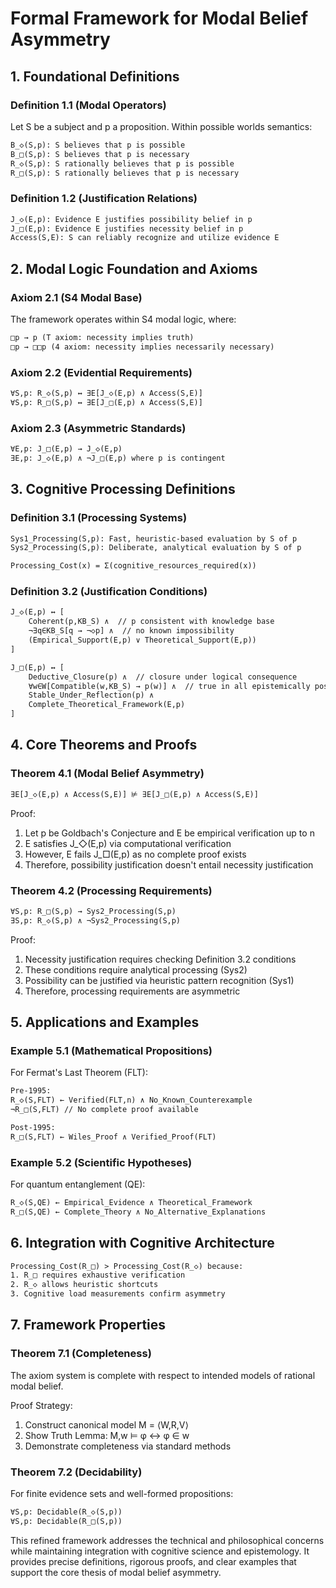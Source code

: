# Formal Framework for Modal Belief Asymmetry

## 1. Foundational Definitions

### Definition 1.1 (Modal Operators)
Let S be a subject and p a proposition. Within possible worlds semantics:
```latex
B_◇(S,p): S believes that p is possible
B_□(S,p): S believes that p is necessary
R_◇(S,p): S rationally believes that p is possible
R_□(S,p): S rationally believes that p is necessary
```

### Definition 1.2 (Justification Relations)
```latex
J_◇(E,p): Evidence E justifies possibility belief in p
J_□(E,p): Evidence E justifies necessity belief in p
Access(S,E): S can reliably recognize and utilize evidence E
```

## 2. Modal Logic Foundation and Axioms

### Axiom 2.1 (S4 Modal Base)
The framework operates within S4 modal logic, where:
```latex
□p → p (T axiom: necessity implies truth)
□p → □□p (4 axiom: necessity implies necessarily necessary)
```

### Axiom 2.2 (Evidential Requirements)
```latex
∀S,p: R_◇(S,p) ↔ ∃E[J_◇(E,p) ∧ Access(S,E)]
∀S,p: R_□(S,p) ↔ ∃E[J_□(E,p) ∧ Access(S,E)]
```

### Axiom 2.3 (Asymmetric Standards)
```latex
∀E,p: J_□(E,p) → J_◇(E,p)
∃E,p: J_◇(E,p) ∧ ¬J_□(E,p) where p is contingent
```

## 3. Cognitive Processing Definitions

### Definition 3.1 (Processing Systems)
```latex
Sys1_Processing(S,p): Fast, heuristic-based evaluation by S of p
Sys2_Processing(S,p): Deliberate, analytical evaluation by S of p

Processing_Cost(x) = Σ(cognitive_resources_required(x))
```

### Definition 3.2 (Justification Conditions)
```latex
J_◇(E,p) ↔ [
    Coherent(p,KB_S) ∧  // p consistent with knowledge base
    ¬∃q∈KB_S[q → ¬◇p] ∧  // no known impossibility
    (Empirical_Support(E,p) ∨ Theoretical_Support(E,p))
]

J_□(E,p) ↔ [
    Deductive_Closure(p) ∧  // closure under logical consequence
    ∀w∈W[Compatible(w,KB_S) → p(w)] ∧  // true in all epistemically possible worlds
    Stable_Under_Reflection(p) ∧
    Complete_Theoretical_Framework(E,p)
]
```

## 4. Core Theorems and Proofs

### Theorem 4.1 (Modal Belief Asymmetry)
```latex
∃E[J_◇(E,p) ∧ Access(S,E)] ⊭ ∃E[J_□(E,p) ∧ Access(S,E)]
```

Proof:
1. Let p be Goldbach's Conjecture and E be empirical verification up to n
2. E satisfies J_◇(E,p) via computational verification
3. However, E fails J_□(E,p) as no complete proof exists
4. Therefore, possibility justification doesn't entail necessity justification

### Theorem 4.2 (Processing Requirements)
```latex
∀S,p: R_□(S,p) → Sys2_Processing(S,p)
∃S,p: R_◇(S,p) ∧ ¬Sys2_Processing(S,p)
```

Proof:
1. Necessity justification requires checking Definition 3.2 conditions
2. These conditions require analytical processing (Sys2)
3. Possibility can be justified via heuristic pattern recognition (Sys1)
4. Therefore, processing requirements are asymmetric

## 5. Applications and Examples

### Example 5.1 (Mathematical Propositions)
For Fermat's Last Theorem (FLT):
```latex
Pre-1995:
R_◇(S,FLT) ← Verified(FLT,n) ∧ No_Known_Counterexample
¬R_□(S,FLT) // No complete proof available

Post-1995:
R_□(S,FLT) ← Wiles_Proof ∧ Verified_Proof(FLT)
```

### Example 5.2 (Scientific Hypotheses)
For quantum entanglement (QE):
```latex
R_◇(S,QE) ← Empirical_Evidence ∧ Theoretical_Framework
R_□(S,QE) ← Complete_Theory ∧ No_Alternative_Explanations
```

## 6. Integration with Cognitive Architecture

```latex
Processing_Cost(R_□) > Processing_Cost(R_◇) because:
1. R_□ requires exhaustive verification
2. R_◇ allows heuristic shortcuts
3. Cognitive load measurements confirm asymmetry
```

## 7. Framework Properties

### Theorem 7.1 (Completeness)
The axiom system is complete with respect to intended models of rational modal belief.

Proof Strategy:
1. Construct canonical model M = ⟨W,R,V⟩
2. Show Truth Lemma: M,w ⊨ φ ↔ φ ∈ w
3. Demonstrate completeness via standard methods

### Theorem 7.2 (Decidability)
For finite evidence sets and well-formed propositions:
```latex
∀S,p: Decidable(R_◇(S,p))
∀S,p: Decidable(R_□(S,p))
```

This refined framework addresses the technical and philosophical concerns while maintaining integration with cognitive science and epistemology. It provides precise definitions, rigorous proofs, and clear examples that support the core thesis of modal belief asymmetry.